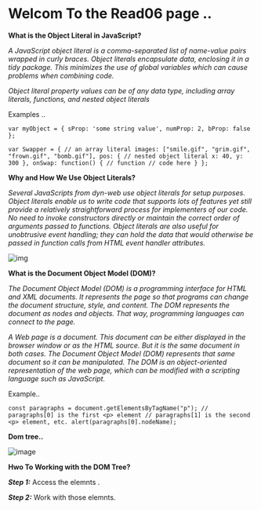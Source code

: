 
# Welcom To the Read06 page ..

**What is the Object Literal in JavaScript?**

*A JavaScript object literal is a comma-separated list of name-value pairs wrapped in curly braces. Object literals encapsulate data, enclosing it in a tidy package. This minimizes the use of global variables which can cause problems when combining code.*

*Object literal property values can be of any data type, including array literals, functions, and nested object literals*

Examples ..

`var myObject = {
    sProp: 'some string value',
    numProp: 2,
    bProp: false
};`

`var Swapper = {
    // an array literal
    images: ["smile.gif", "grim.gif", "frown.gif", "bomb.gif"],
    pos: { // nested object literal
        x: 40,
        y: 300
    },
    onSwap: function() { // function
        // code here
    }
};`


**Why and How We Use Object Literals?**

*Several JavaScripts from dyn-web use object literals for setup purposes. Object literals enable us to write code that supports lots of features yet still provide a relatively straightforward process for implementers of our code. No need to invoke constructors directly or maintain the correct order of arguments passed to functions. Object literals are also useful for unobtrusive event handling; they can hold the data that would otherwise be passed in function calls from HTML event handler attributes.*

![img](https://encrypted-tbn0.gstatic.com/images?q=tbn%3AANd9GcSDVYQTP37cmnok9FXQbMR443GpM22zknDwOw&usqp=CAU)


**What is the Document Object Model (DOM)?**

*The Document Object Model (DOM) is a programming interface for HTML and XML documents. It represents the page so that programs can change the document structure, style, and content. The DOM represents the document as nodes and objects. That way, programming languages can connect to the page.*

*A Web page is a document. This document can be either displayed in the browser window or as the HTML source. But it is the same document in both cases. The Document Object Model (DOM) represents that same document so it can be manipulated. The DOM is an object-oriented representation of the web page, which can be modified with a scripting language such as JavaScript.*

Example..

`const paragraphs = document.getElementsByTagName("p");
// paragraphs[0] is the first <p> element
// paragraphs[1] is the second <p> element, etc.
alert(paragraphs[0].nodeName);`

**Dom tree..**

![image](https://upload.wikimedia.org/wikipedia/commons/thumb/5/5a/DOM-model.svg/1200px-DOM-model.svg.png)


**Hwo To Working with the DOM Tree?**

***Step 1:*** Access the elemnts .

***Step 2:***  Work with those elemnts.
